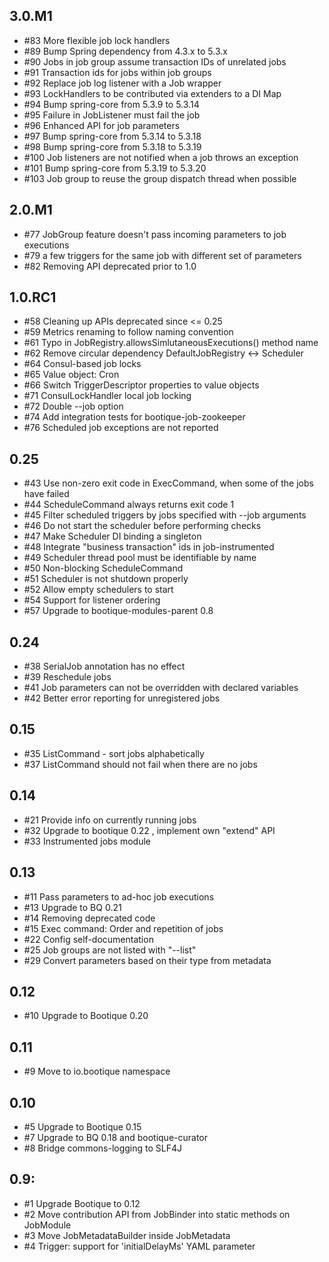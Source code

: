 ## 3.0.M1

* #83 More flexible job lock handlers
* #89 Bump Spring dependency from 4.3.x to 5.3.x
* #90 Jobs in job group assume transaction IDs of unrelated jobs
* #91 Transaction ids for jobs within job groups
* #92 Replace job log listener with a Job wrapper
* #93 LockHandlers to be contributed via extenders to a DI Map
* #94 Bump spring-core from 5.3.9 to 5.3.14
* #95 Failure in JobListener must fail the job
* #96 Enhanced API for job parameters
* #97 Bump spring-core from 5.3.14 to 5.3.18
* #98 Bump spring-core from 5.3.18 to 5.3.19
* #100 Job listeners are not notified when a job throws an exception
* #101 Bump spring-core from 5.3.19 to 5.3.20
* #103 Job group to reuse the group dispatch thread when possible

## 2.0.M1

* #77 JobGroup feature doesn't pass incoming parameters to job executions 
* #79 a few triggers for the same job with different set of parameters 
* #82 Removing API deprecated prior to 1.0

## 1.0.RC1

* #58 Cleaning up APIs deprecated since <= 0.25
* #59 Metrics renaming to follow naming convention
* #61 Typo in JobRegistry.allowsSimlutaneousExecutions() method name 
* #62 Remove circular dependency DefaultJobRegistry <-> Scheduler
* #64 Consul-based job locks
* #65 Value object: Cron
* #66 Switch TriggerDescriptor properties to value objects
* #71 ConsulLockHandler local job locking
* #72 Double --job option
* #74 Add integration tests for bootique-job-zookeeper
* #76 Scheduled job exceptions are not reported 

## 0.25

* #43 Use non-zero exit code in ExecCommand, when some of the jobs have failed
* #44 ScheduleCommand always returns exit code 1
* #45 Filter scheduled triggers by jobs specified with --job arguments
* #46 Do not start the scheduler before performing checks
* #47 Make Scheduler DI binding a singleton
* #48 Integrate "business transaction" ids in job-instrumented
* #49 Scheduler thread pool must be identifiable by name
* #50 Non-blocking ScheduleCommand
* #51 Scheduler is not shutdown properly
* #52 Allow empty schedulers to start
* #54 Support for listener ordering
* #57 Upgrade to bootique-modules-parent 0.8

## 0.24

* #38 SerialJob annotation has no effect
* #39 Reschedule jobs
* #41 Job parameters can not be overridden with declared variables
* #42 Better error reporting for unregistered jobs

## 0.15

* #35 ListCommand - sort jobs alphabetically 
* #37 ListCommand should not fail when there are no jobs

## 0.14

* #21 Provide info on currently running jobs
* #32 Upgrade to bootique 0.22 , implement own "extend" API
* #33 Instrumented jobs module

## 0.13

* #11 Pass parameters to ad-hoc job executions
* #13 Upgrade to BQ 0.21
* #14 Removing deprecated code
* #15 Exec command: Order and repetition of jobs
* #22 Config self-documentation
* #25 Job groups are not listed with "--list"
* #29 Convert parameters based on their type from metadata

## 0.12

* #10 Upgrade to Bootique 0.20

## 0.11

* #9 Move to io.bootique namespace

## 0.10

* #5 Upgrade to Bootique 0.15
* #7 Upgrade to BQ 0.18 and bootique-curator
* #8 Bridge commons-logging to SLF4J

## 0.9:

* #1 Upgrade Bootique to 0.12
* #2 Move contribution API from JobBinder into static methods on JobModule
* #3 Move JobMetadataBuilder inside JobMetadata
* #4 Trigger: support for 'initialDelayMs' YAML parameter
